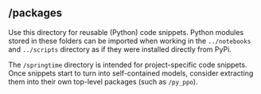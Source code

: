 ## /packages

Use this directory for reusable (Python) code snippets. Python modules stored in
these folders can be imported when working in the `../notebooks` and
`../scripts` directory as if they were installed directly from PyPi.

The `/springtime` directory is intended for project-specific code snippets. Once
snippets start to turn into self-contained models, consider extracting them into
their own top-level packages (such as `/py_ppo`).
